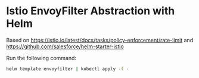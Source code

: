 # Istio EnvoyFilter Abstraction with Helm

Based on https://istio.io/latest/docs/tasks/policy-enforcement/rate-limit and https://github.com/salesforce/helm-starter-istio

Run the following command:
```bash 
helm template envoyfilter | kubectl apply -f -
```
